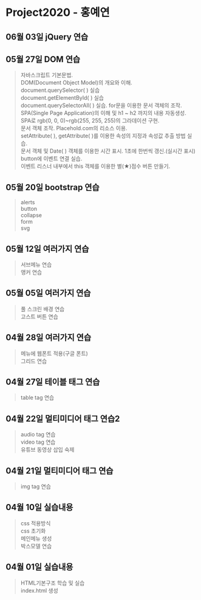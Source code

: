 # Project2020 - 홍예연
## 06월 03일 jQuery 연습
>

## 05월 27일 DOM 연습
>자바스크립트 기본문법. <br>
DOM(Document Object Model)의 개요와 이해.<br>
document.querySelector( ) 실습<br>
document.getElementById( ) 실습<br>
document.querySelectorAll( ) 실습. for문을 이용한 문서 객체의 조작.<br>
SPA(Single Page Application)의 이해 및 h1 ~ h2 까지의 내용 자동생성.<br>
SPA로 rgb(0, 0, 0)~rgb(255, 255, 255)의 그라데이션 구현.<br>
문서 객체 조작. Placehold.com의 리소스 이용.<br>
setAttribute( ), getAttribute( )를 이용한 속성의 지정과 속성값 추출 방법 실습.<br>
문서 객체 및 Date( ) 객체를 이용한 시간 표시. 1초에 한번씩 갱신.(실시간 표시)<br>
button에 이벤트 연결 실습.<br>
이벤트 리스너 내부에서 this 객체를 이용한 별(★)점수 버튼 만들기.

## 05월 20일 bootstrap 연습
>alerts <br>
button <br>
collapse <br>
form <br>
svg

## 05월 12일 여러가지 연습
>서브메뉴 연습 <br>
앵커 연습

## 05월 05일 여러가지 연습
>풀 스크린 배경 연습 <br>
고스트 버튼 연습

## 04월 28일 여러가지 연습
>메뉴에 웹폰트 적용(구글 폰트) <br>
그리드 연습 <br>

## 04월 27일 테이블 태그 연습
>table tag 연습 <br>

## 04월 22일 멀티미디어 태그 연습2
>audio tag 연습 <br>
video tag 연습 <br>
유튜브 동영상 삽입 숙제

## 04월 21일 멀티미디어 태그 연습
> img tag 연습 <br>

## 04월 10일 실습내용
> css 적용방식 <br>
css 초기화 <br>
메인메뉴 생성 <br>
박스모델 연습

## 04월 01일 실습내용
> HTML기본구조 학습 및 실습 <br>
index.html 생성